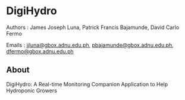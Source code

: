 # DigiHydro

Authors : James Joseph Luna, Patrick Francis Bajamunde, David Carlo Fermo

Emails : jjluna@gbox.adnu.edu.ph, pbajamunde@gbox.adnu.edu.ph, dfermo@gbox.adnu.edu.ph

## About
DigiHydro: A Real-time Monitoring Companion Application to Help Hydroponic Growers